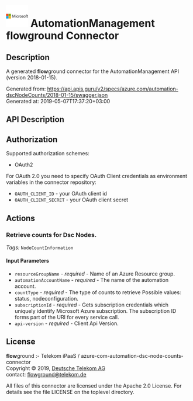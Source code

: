 # ![LOGO](logo.png) AutomationManagement **flow**ground Connector

## Description

A generated **flow**ground connector for the AutomationManagement API (version 2018-01-15).

Generated from: https://api.apis.guru/v2/specs/azure.com/automation-dscNodeCounts/2018-01-15/swagger.json<br/>
Generated at: 2019-05-07T17:37:20+03:00

## API Description



## Authorization

Supported authorization schemes:
- OAuth2

For OAuth 2.0 you need to specify OAuth Client credentials as environment variables in the connector repository:
* `OAUTH_CLIENT_ID` - your OAuth client id
* `OAUTH_CLIENT_SECRET` - your OAuth client secret

## Actions

### Retrieve counts for Dsc Nodes.

*Tags:* `NodeCountInformation`

#### Input Parameters
* `resourceGroupName` - _required_ - Name of an Azure Resource group.
* `automationAccountName` - _required_ - The name of the automation account.
* `countType` - _required_ - The type of counts to retrieve
    Possible values: status, nodeconfiguration.
* `subscriptionId` - _required_ - Gets subscription credentials which uniquely identify Microsoft Azure subscription. The subscription ID forms part of the URI for every service call.
* `api-version` - _required_ - Client Api Version.

## License

**flow**ground :- Telekom iPaaS / azure-com-automation-dsc-node-counts-connector<br/>
Copyright © 2019, [Deutsche Telekom AG](https://www.telekom.de)<br/>
contact: flowground@telekom.de

All files of this connector are licensed under the Apache 2.0 License. For details
see the file LICENSE on the toplevel directory.
